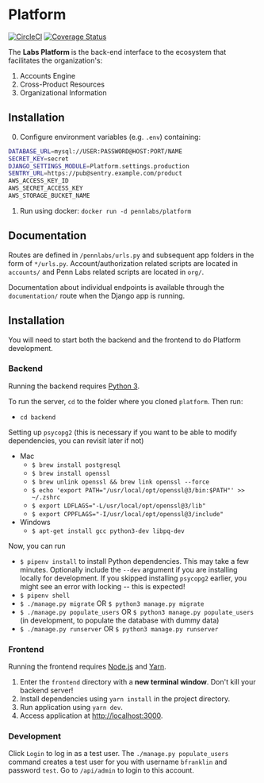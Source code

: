 # Platform

[![CircleCI](https://circleci.com/gh/pennlabs/platform.svg?style=shield)](https://circleci.com/gh/pennlabs/platform)
[![Coverage Status](https://codecov.io/gh/pennlabs/platform/branch/master/graph/badge.svg)](https://codecov.io/gh/pennlabs/platform)

The <strong> Labs Platform </strong> is the back-end interface to the ecosystem that facilitates the organization's:

1. Accounts Engine
2. Cross-Product Resources
3. Organizational Information

## Installation

0. Configure environment variables (e.g. `.env`) containing:

```bash
DATABASE_URL=mysql://USER:PASSWORD@HOST:PORT/NAME
SECRET_KEY=secret
DJANGO_SETTINGS_MODULE=Platform.settings.production
SENTRY_URL=https://pub@sentry.example.com/product
AWS_ACCESS_KEY_ID
AWS_SECRET_ACCESS_KEY
AWS_STORAGE_BUCKET_NAME
```

1. Run using docker: `docker run -d pennlabs/platform`

## Documentation

Routes are defined in `/pennlabs/urls.py` and subsequent app folders in the form of `*/urls.py`. Account/authorization related scripts are located in `accounts/` and Penn Labs related scripts are located in `org/`.

Documentation about individual endpoints is available through the `documentation/` route when the Django app is running.

## Installation
You will need to start both the backend and the frontend to do Platform development.

### Backend

Running the backend requires [Python 3](https://www.python.org/downloads/).

To run the server, `cd` to the folder where you cloned `platform`. Then run:
- `cd backend`

Setting up `psycopg2` (this is necessary if you want to be able to modify
dependencies, you can revisit later if not)

- Mac
  - `$ brew install postgresql`
  - `$ brew install openssl`
  - `$ brew unlink openssl && brew link openssl --force`
  - `$ echo 'export PATH="/usr/local/opt/openssl@3/bin:$PATH"' >> ~/.zshrc`
  - `$ export LDFLAGS="-L/usr/local/opt/openssl@3/lib"`
  - `$ export CPPFLAGS="-I/usr/local/opt/openssl@3/include"`
- Windows
  - `$ apt-get install gcc python3-dev libpq-dev`

Now, you can run 

- `$ pipenv install` to install Python dependencies. This may take a few
  minutes. Optionally include the `--dev` argument if you are installing locally
  for development. If you skipped installing `psycopg2` earlier, you might see
  an error with locking -- this is expected!
- `$ pipenv shell`
- `$ ./manage.py migrate` OR `$ python3 manage.py migrate`
- `$ ./manage.py populate_users` OR `$ python3 manage.py populate_users` (in development,
  to populate the database with dummy data)
- `$ ./manage.py runserver` OR `$ python3 manage.py runserver`

### Frontend

Running the frontend requires [Node.js](https://nodejs.org/en/) and [Yarn](https://yarnpkg.com/getting-started/install).

1. Enter the `frontend` directory with a **new terminal window**. Don't kill your backend server!
2. Install dependencies using `yarn install` in the project directory.
3. Run application using `yarn dev`.
4. Access application at [http://localhost:3000](http://localhost:3000).

### Development

Click `Login` to log in as a test user. The `./manage.py populate_users` command creates a test user for you with username `bfranklin` and password `test`. Go to `/api/admin` to login to this account.
